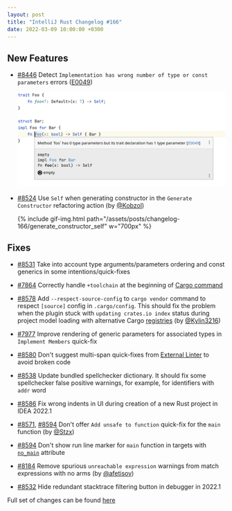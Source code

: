```yaml
---
layout: post
title: "IntelliJ Rust Changelog #166"
date: 2022-03-09 10:00:00 +0300
---
```



## New Features

* [#8446] Detect `Implementation has wrong number of type or const parameters` errors ([E0049](https://doc.rust-lang.org/error-index.html#E0049))

  <img src="/assets/posts/changelog-166/wrong_number_arguments.png" width="700px"/>

* [#8524] Use `Self` when generating constructor in the `Generate Constructor` refactoring action (by [@Kobzol])

  {% include gif-img.html path="/assets/posts/changelog-166/generate_constructor_self" w="700px" %}

## Fixes

* [#8531] Take into account type arguments/parameters ordering and const generics in some intentions/quick-fixes

* [#7864] Correctly handle `+toolchain` at the beginning of [Cargo command](https://plugins.jetbrains.com/plugin/8182-rust/docs/cargo-command-configuration.html)

* [#8578] Add `--respect-source-config` to `cargo vendor` command  to respect `[source]` config in `.cargo/config`.
  This should fix the problem when the plugin stuck with `updating crates.io index` status during project model loading with alternative Cargo [registries](https://doc.rust-lang.org/cargo/reference/registries.html#using-an-alternate-registry) (by [@Kylin3216])

* [#7977] Improve rendering of generic parameters for associated types in `Implement Members` quick-fix

* [#8580] Don't suggest multi-span quick-fixes from [External Linter](https://plugins.jetbrains.com/plugin/8182-rust/docs/rust-code-analysis.html#external-linters) to avoid broken code

* [#8538] Update bundled spellchecker dictionary. It should fix some spellchecker false positive warnings, for example, for identifiers with `addr` word

* [#8586] Fix wrong indents in UI during creation of a new Rust project in IDEA 2022.1

* [#8571], [#8594] Don't offer `Add unsafe to function` quick-fix for the `main` function (by [@Stzx])

* [#8594] Don't show run line marker for `main` function in targets with [`no_main`](https://doc.rust-lang.org/reference/crates-and-source-files.html#the-no_main-attribute) attribute

* [#8184] Remove spurious `unreachable expression` warnings from match expressions with no arms (by [@afetisov])

* [#8532] Hide redundant stacktrace filtering button in debugger in 2022.1

Full set of changes can be found [here](https://github.com/intellij-rust/intellij-rust/milestone/74?closed=1)

[@Kobzol]: https://github.com/Kobzol
[@Kylin3216]: https://github.com/Kylin3216
[@Stzx]: https://github.com/Stzx
[@afetisov]: https://github.com/afetisov

[#7816]: https://github.com/intellij-rust/intellij-rust/pull/7816
[#7864]: https://github.com/intellij-rust/intellij-rust/pull/7864
[#7977]: https://github.com/intellij-rust/intellij-rust/pull/7977
[#8184]: https://github.com/intellij-rust/intellij-rust/pull/8184
[#8446]: https://github.com/intellij-rust/intellij-rust/pull/8446
[#8524]: https://github.com/intellij-rust/intellij-rust/pull/8524
[#8531]: https://github.com/intellij-rust/intellij-rust/pull/8531
[#8532]: https://github.com/intellij-rust/intellij-rust/pull/8532
[#8538]: https://github.com/intellij-rust/intellij-rust/pull/8538
[#8571]: https://github.com/intellij-rust/intellij-rust/pull/8571
[#8578]: https://github.com/intellij-rust/intellij-rust/pull/8578
[#8580]: https://github.com/intellij-rust/intellij-rust/pull/8580
[#8586]: https://github.com/intellij-rust/intellij-rust/pull/8586
[#8594]: https://github.com/intellij-rust/intellij-rust/pull/8594
